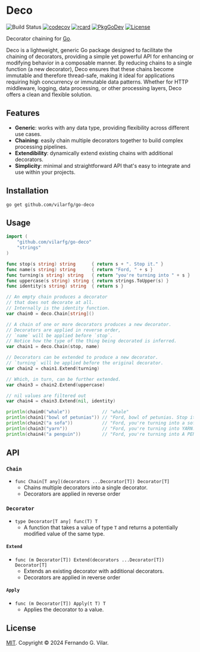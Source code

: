 # Deco

![Build Status](https://github.com/vilarfg/go-deco/actions/workflows/build.yml/badge.svg)
[![codecov](https://codecov.io/gh/vilarfg/go-deco/graph/badge.svg?token=QO2TV80CNC)](https://codecov.io/gh/vilarfg/go-deco)
[![rcard](https://goreportcard.com/badge/github.com/vilarfg/go-deco?v=4)](https://goreportcard.com/report/github.com/vilarfg/go-deco)
[![PkgGoDev](https://pkg.go.dev/badge/github.com/vilarfg/go-deco)](https://pkg.go.dev/github.com/vilarfg/go-deco)
[![License](https://img.shields.io/github/license/vilarfg/go-deco)](https://raw.githubusercontent.com/vilarfg/go-deco/master/LICENSE)

Decorator chaining for [Go](https://go.dev/).

Deco is a lightweight, generic Go package designed to facilitate the chaining of decorators, providing a simple yet powerful API for enhancing or modifying behavior in a composable manner. By reducing chains to a single function (a new decorator), Deco ensures that these chains become immutable and therefore thread-safe, making it ideal for applications requiring high concurrency or immutable data patterns. Whether for HTTP middleware, logging, data processing, or other processing layers, Deco offers a clean and flexible solution.

## Features

- **Generic**: works with any data type, providing flexibility across different use cases.
- **Chaining**: easily chain multiple decorators together to build complex processing pipelines.
- **Extendibility**: dynamically extend existing chains with additional decorators.
- **Simplicity**: minimal and straightforward API that's easy to integrate and use within your projects.

## Installation

```shell
go get github.com/vilarfg/go-deco
```

## Usage

```go
import (
    "github.com/vilarfg/go-deco"
    "strings" 
)

func stop(s string) string      { return s + ". Stop it." }
func name(s string) string      { return "Ford, " + s }
func turning(s string) string   { return "you're turning into " + s }
func uppercase(s string) string { return strings.ToUpper(s) }
func identity(s string) string  { return s }

// An empty chain produces a decorator
// that does not decorate at all.
// Internally is the identity function.
var chain0 = deco.Chain[string]()

// A chain of one or more decorators produces a new decorator.
// Decorators are applied in reverse order,
// `name` will be applied before `stop`.
// Notice how the type of the thing being decorated is inferred.
var chain1 = deco.Chain(stop, name)

// Decorators can be extended to produce a new decorator.
// `turning` will be applied before the original decorator.
var chain2 = chain1.Extend(turning)

// Which, in turn, can be further extended.
var chain3 = chain2.Extend(uppercase)

// nil values are filtered out
var chain4 = chain3.Extend(nil, identity)

println(chain0("whale"))            // "whale"
println(chain1("bowl of petunias")) // "Ford, bowl of petunias. Stop it."
println(chain2("a sofa"))           // "Ford, you're turning into a sofa. Stop it."
println(chain3("yarn"))             // "Ford, you're turning into YARN. Stop it."
println(chain4("a penguin"))        // "Ford, you're turning into A PENGUIN. Stop it.
```

## API

### `Chain`

- `func Chain[T any](decorators ...Decorator[T]) Decorator[T]`
  - Chains multiple decorators into a single decorator.
  - Decorators are applied in reverse order

### `Decorator`

- `type Decorator[T any] func(T) T`
  - A function that takes a value of type `T` and returns a potentially modified value of the same type.

#### `Extend`

- `func (m Decorator[T]) Extend(decorators ...Decorator[T]) Decorator[T]`
  - Extends an existing decorator with additional decorators.
  - Decorators are applied in reverse order

#### `Apply`

- `func (m Decorator[T]) Apply(t T) T`
  - Applies the decorator to a value.

## License

[MIT](LICENSE). Copyright © 2024 Fernando G. Vilar.
